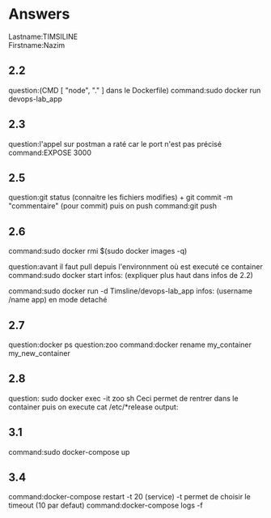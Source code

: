 # Answers

Lastname:TIMSILINE	
Firstname:Nazim

## 2.2
question:(CMD [ "node", "." ] dans le Dockerfile) 
command:sudo docker run devops-lab_app  

## 2.3
question:l'appel sur postman a raté car le port n'est pas précisé
command:EXPOSE 3000

## 2.5
question:git status (connaitre les fichiers modifies) + git commit -m "commentaire" (pour commit) puis on push
command:git push 

## 2.6
command:sudo docker rmi $(sudo docker images -q)

question:avant il faut pull depuis l'environnment où est executé ce container 
command:sudo docker start 
infos: (expliquer plus haut dans infos de 2.2)

command:sudo docker run -d Timsline/devops-lab_app
infos: (username /name app) en mode detaché

## 2.7
question:docker ps 
question:zoo
command:docker rename my_container my_new_container

## 2.8
question: sudo docker exec -it zoo sh
Ceci permet de rentrer dans le container puis on execute cat /etc/*release
output:

## 3.1
command:sudo docker-compose up 

## 3.4
command:docker-compose restart -t 20 (service)
-t permet de choisir le timeout (10 par defaut)
command:docker-compose logs -f
